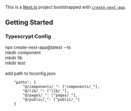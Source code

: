 This is a [Next.js](https://nextjs.org/) project bootstrapped with [`create-next-app`](https://github.com/vercel/next.js/tree/canary/packages/create-next-app).

## Getting Started

### Typescrypt Config

npx create-next-app@latest --ts </br>
mkdir component </br>
mkdir lib </br>
mkdir test </br> </br>
add path to tsconfig.json </br>

```
    "paths": {
        "@/components/_": ["components/_"],
        "@/lib/_": ["lib/_"],
        "@/pages/_": ["pages/_"],
        "@/public/_": ["public/_"]
    }
```
